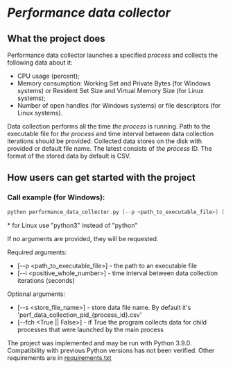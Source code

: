 # **_Performance data collector_**

## What the project does
Performance data collector launches a specified _process_ and collects the following data about it:
* CPU usage (percent);
* Memory consumption: Working Set and Private Bytes (for Windows systems) or Resident Set Size and Virtual Memory Size (for Linux systems);
* Number of open handles (for Windows systems) or file descriptors (for Linux systems).

Data collection performs all the time _the process_ is running. 
Path to the executable file for _the process_ and time interval between data collection iterations should be provided. 
Collected data stores on the disk with provided or default file name. The latest consists of _the process_ ID.
The format of the stored data by default is CSV.

## How users can get started with the project
### Call example (for Windows):
```kotlin
python performance_data_collector.py [--p <path_to_executable_file>] [--i <positive_whole_number>]
```

\* for Linux use "python3" instead of "python"

If no arguments are provided, they will be requested.

Required arguments:
* [--p <path_to_executable_file>] - the path to an executable file
* [--i <positive_whole_number>] - time interval between data collection iterations (seconds)


Optional arguments:
* [--s <store_file_name>] - store data file name. By default it's 'perf_data_collection_pid_{process_id}.csv'
* [--fch <True || False>] - if True the program collects data for child processes that were launched by the main process

The project was implemented and may be run with Python 3.9.0. Compatibility with previous Python versions has not been verified.
Other requirements are in [requirements.txt](https://github.com/Ms-Anna/Performance_data_collector/blob/master/requirements.txt)
